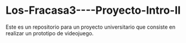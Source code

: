 # Los-Fracasa3----Proyecto-Intro-II
Este es un repositorio para un proyecto universitario que consiste en realizar un prototipo de videojuego.

